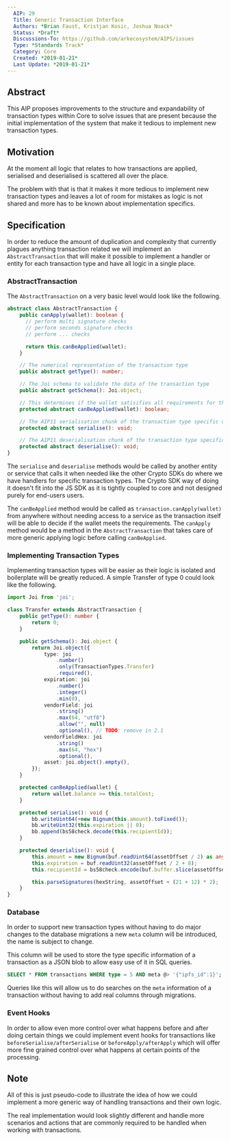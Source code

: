 ```yaml
---
  AIP: 29
  Title: Generic Transaction Interface
  Authors: *Brian Faust, Kristjan Kosic, Joshua Noack*
  Status: *Draft*
  Discussions-To: https://github.com/arkecosystem/AIPS/issues
  Type: *Standards Track*
  Category: Core
  Created: *2019-01-21*
  Last Update: *2019-01-21*
---
```


## Abstract

This AIP proposes improvements to the structure and expandability of transaction types within Core to solve issues that are present because the initial implementation of the system that make it tedious to implement new transaction types.

## Motivation

At the moment all logic that relates to how transactions are applied, serialised and deserialised is scattered all over the place.

The problem with that is that it makes it more tedious to implement new transaction types and leaves a lot of room for mistakes as logic is not shared and more has to be known about implementation specifics.

## Specification

In order to reduce the amount of duplication and complexity that currently plagues anything transaction related we will implement an `AbstractTransaction` that will make it possible to implement a handler or entity for each transaction type and have all logic in a single place.

### AbstractTransaction

The `AbstractTransaction` on a very basic level would look like the following.

```ts
abstract class AbstractTransaction {
    public canApply(wallet): boolean {
      // perform multi signature checks
      // perform seconds signature checks
      // perform ... checks

      return this.canBeApplied(wallet);
    }

    // The numerical representation of the transaction type
    public abstract getType(): number;

    // The Joi schema to validate the data of the transaction type
    public abstract getSchema(): Joi.object;

    // This determines if the wallet satisifies all requirements for the transaction to be processed.
    protected abstract canBeApplied(wallet): boolean;

    // The AIP11 serialisation chunk of the transaction type specific data
    protected abstract serialise(): void;

    // The AIP11 deserialisation chunk of the transaction type specific data
    protected abstract deserialise(): void;
}
```

The `serialise` and `deserialise` methods would be called by another entity or service that calls it when needed like the other Crypto SDKs do where we have handlers for specific transaction types. The Crypto SDK way of doing it doesn't fit into the JS SDK as it is tightly coupled to core and not designed purely for end-users users.

The `canBeApplied` method would be called as `transaction.canApply(wallet)` from anywhere without needing access to a service as the transaction itself will be able to decide if the wallet meets the requirements. The `canApply` method would be a method in the `AbstractTransaction` that takes care of more generic applying logic before calling `canBeApplied`.

### Implementing Transaction Types

Implementing transaction types will be easier as their logic is isolated and boilerplate will be greatly reduced. A simple Transfer of type 0 could look like the following.

```ts
import Joi from 'joi';

class Transfer extends AbstractTransaction {
    public getType(): number {
        return 0;
    }

    public getSchema(): Joi.object {
        return Joi.object({
            type: joi
                .number()
                .only(TransactionTypes.Transfer)
                .required(),
            expiration: joi
                .number()
                .integer()
                .min(0),
            vendorField: joi
                .string()
                .max(64, "utf8")
                .allow("", null)
                .optional(), // TODO: remove in 2.1
            vendorFieldHex: joi
                .string()
                .max(64, "hex")
                .optional(),
            asset: joi.object().empty(),
        });
    }

    protected canBeApplied(wallet) {
        return wallet.balance >= this.totalCost;
    }

    protected serialise(): void {
        bb.writeUint64(+new Bignum(this.amount).toFixed());
        bb.writeUint32(this.expiration || 0);
        bb.append(bs58check.decode(this.recipientId));
    }

    protected deserialise(): void {
        this.amount = new Bignum(buf.readUint64(assetOffset / 2) as any);
        this.expiration = buf.readUint32(assetOffset / 2 + 8);
        this.recipientId = bs58check.encode(buf.buffer.slice(assetOffset / 2 + 12, assetOffset / 2 + 12 + 21));

        this.parseSignatures(hexString, assetOffset + (21 + 12) * 2);
    }
}
```

### Database

In order to support new transaction types without having to do major changes to the database migrations a new `meta` column will be introduced, the name is subject to change.

This column will be used to store the type specific information of a transaction as a JSON blob to allow easy use of it in SQL queries.

```sql
SELECT * FROM transactions WHERE type = 5 AND meta @> '{"ipfs_id":1}';
```

Queries like this will allow us to do searches on the `meta` information of a transaction without having to add real columns through migrations.

### Event Hooks

In order to allow even more control over what happens before and after doing certain things we could implement event hooks for transactions like `beforeSerialise/afterSerialise` or  `beforeApply/afterApply` which will offer more fine grained control over what happens at certain points of the processing.

## Note

All of this is just pseudo-code to illustrate the idea of how we could implement a more generic way of handling transactions and their own logic.

The real implementation would look slightly different and handle more scenarios and actions that are commonly required to be handled when working with transactions.
